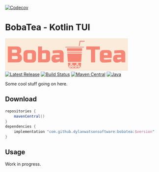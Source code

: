 [![Codecov](https://img.shields.io/codecov/c/gh/dylanwatsonsoftware/bobatea)](https://app.codecov.io/gh/dylanwatsonsoftware/bobatea/)




# BobaTea - Kotlin TUI

<p>
    <a href="https://github.com/dylanwatsonsoftware/bobatea"><img src="https://raw.githubusercontent.com/dylanwatsonsoftware/bobatea/refs/heads/main/bobatea.png" width="400" alt="Boba Tea"></a><br>
    <a href="https://github.com/dylanwatsonsoftware/bobatea/releases"><img src="https://img.shields.io/github/release/dylanwatsonsoftware/bobatea.svg" alt="Latest Release"/></a>
    <a href="https://github.com/dylanwatsonsoftware/bobatea/actions"><img src="https://github.com/dylanwatsonsoftware/bobatea/actions/workflows/build.yml/badge.svg" alt="Build Status"/></a>
    <a href="https://repo1.maven.org/maven2/com/dylanwatsonsoftware/bobatea/"><img src="https://img.shields.io/maven-central/v/com.dylanwatsonsoftware/bobatea" alt="Maven Central"/></a>
    <a href="https://docs.oracle.com/javase/8/"><img src="https://img.shields.io/badge/java-8+-informational" alt="Java"/></a>
</p>

Some cool stuff going on here.

## Download

```gradle
repositories {
    mavenCentral()
}
dependencies {
    implementation "com.github.dylanwatsonsoftware:bobatea:$version"
}
```

## Usage

Work in progress.
